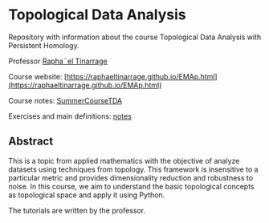 # Topological Data Analysis

Repository with information about the course Topological Data Analysis with Persistent Homology. 

Professor [Rapha¨el Tinarrage](https://raphaeltinarrage.github.io/)

Course website: [https://raphaeltinarrage.github.io/EMAp.html](https://raphaeltinarrage.github.io/EMAp.html)

Course notes: [SummerCourseTDA](https://raphaeltinarrage.github.io/files/EMAp/SummerCourseTDA.pdf)

Exercises and main definitions: [notes](https://github.com/lucasmoschen/topological-data-analysis/blob/main/notes/exercises.pdf)

Abstract
---

This is a topic from applied mathematics with the objective of analyze
datasets using techniques from topology. This framework is insensitive to a
particular metric and provides dimensionality reduction and robustness to
noise. In this course, we aim to understand the basic topological concepts as
topological space and apply it using Python. 

The tutorials are written by the professor. 

